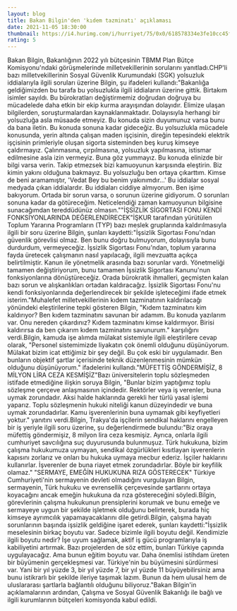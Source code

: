 ```yaml
--- 
layout: blog
title: Bakan Bilgin'den 'kıdem tazminatı' açıklaması
date: 2021-11-05 18:30:00
thumbnail: https://i4.hurimg.com/i/hurriyet/75/0x0/618578334e3fe10cc45f3093.jpg
rating: 5
---
```

Bakan Bilgin, Bakanlığının 2022 yılı bütçesinin TBMM Plan Bütçe Komisyonu'ndaki görüşmelerinde milletvekillerinin sorularını yanıtladı.CHP'li bazı milletvekillerinin Sosyal Güvenlik Kurumundaki (SGK) yolsuzluk iddialarıyla ilgili soruları üzerine Bilgin, şu ifadeleri kullandı:"Bakanlığa geldiğimizden bu tarafa bu yolsuzlukla ilgili iddiaların üzerine gittik. Birtakım isimler sayıldı. Bu bürokratları değiştirmemiz doğrudan doğruya bu mücadelede daha etkin bir ekip kurma arayışından dolayıdır. Elimize ulaşan bilgilerden, soruşturmalardan kaynaklanmaktadır. Dolayısıyla herhangi bir yolsuzluğa asla müsaade etmeyiz. Bu konuda sizin duyumunuz varsa bunu da bana iletin. Bu konuda sonuna kadar gideceğiz. Bu yolsuzlukla mücadele konusunda, yerin altında çalışan maden işçisinin, direğin tepesindeki elektrik işçisinin primleriyle oluşan sigorta sisteminden beş kuruş kimseye çaldırmayız. Çalınmasına, çırpılmasına, yolsuzluk yapılmasına, istismar edilmesine asla izin vermeyiz. Buna göz yummayız. Bu konuda elinizde bir bilgi varsa verin. Takip etmezsek bizi kamuoyunun karşısında eleştirin. Biz kimin yakını olduğuna bakmayız. Bu yolsuzluğu ben ortaya çıkarttım. Kimse de beni aramamıştır, 'Vedat Bey bu benim yakınımdır...' Bu iddialar sosyal medyada çıkan iddialardır. Bu iddiaları ciddiye almıyorum. Ben işime bakıyorum. Ortada bir sorun varsa, o sorunun üzerine gidiyorum. O sorunları sonuna kadar da götüreceğim. Neticelendiği zaman kamuoyunun bilgisine sunacağımdan tereddüdünüz olmasın.""İŞSİZLİK SİGORTASI FONU KENDİ FONKSİYONLARINDA DEĞERLENDİRECEK"İŞKUR tarafından yürütülen Toplum Yararına Programların (TYP) bazı meslek gruplarında kaldırılmasıyla ilgili bir soru üzerine Bilgin, şunları kaydetti:"İşsizlik Sigortası Fonu'ndan güvenlik görevlisi olmaz. Ben bunu doğru bulmuyorum, dolayısıyla bunu durdurdum, vermeyeceğiz. İşsizlik Sigortası Fonu'ndan, toplum yararına fayda üretecek çalışmanın nasıl yapılacağı, ilgili mevzuatta açıkça belirtilmiştir. Kanun ile yönetmelik arasında bazı sorunlar vardı. Yönetmeliği tamamen değiştiriyorum, bunu tamamen İşsizlik Sigortası Kanunu'nun fonksiyonlarına dönüştüreceğiz. Orada bürokratik ihmalleri, geçmişten kalan bazı sorun ve alışkanlıkları ortadan kaldıracağız. İşsizlik Sigortası Fonu'nu kendi fonksiyonlarında değerlendirecek bir şekilde işleteceğimi ifade etmek isterim."Muhalefet milletvekillerinin kıdem tazminatının kaldırılacağı yönündeki eleştirilerine tepki gösteren Bilgin, "Kıdem tazminatını kim kaldırıyor? Ben kıdem tazminatını savunan bir adamım. Bu konuda yazılarım var. Onu nereden çıkardınız? Kıdem tazminatını kimse kaldırmıyor. Birisi kaldırırsa da ben çıkarım kıdem tazminatını savunurum." karşılığını verdi.Bilgin, kamuda işe alımda mülakat sistemiyle ilgili eleştirilere cevap olarak, "Personel sistemimizde liyakatın çok önemli olduğunu düşünüyorum. Mülakat bizim icat ettiğimiz bir şey değil. Bu çok eski bir uygulamadır. Ben bunların objektif şartlar içerisinde teknik düzenlenmesinin mümkün olduğunu düşünüyorum." ifadelerini kullandı."MÜFETTİŞ GÖNDERMİŞİZ, 8 MİLYON LİRA CEZA KESMİŞİZ"Bazı üniversitelerin toplu sözleşmeden istifade etmediğine ilişkin soruya Bilgin, "Bunlar bizim yaptığımız toplu sözleşme çerçeve anlaşmasının içindedir. Rektörler veya iş verenler, buna uymak zorundadır. Aksi halde haklarında gerekli her türlü yasal işlemi yaparız. Toplu sözleşmenin hukuki niteliği kanun düzeyindedir ve buna uymak zorundadırlar. Kamu işverenlerinin buna uymamak gibi keyfiyetleri yoktur." yanıtını verdi.Bilgin, Trakya'da işçilerin sendikal haklarını engelleyen bir iş yeriyle ilgili soru üzerine, şu değerlendirmede bulundu:"Biz oraya müfettiş göndermişiz, 8 milyon lira ceza kesmişiz. Ayrıca, onlarla ilgili cumhuriyet savcılığına suç duyurusunda bulunmuşuz. Türk hukukuna, bizim çalışma hukukumuza uymayan, sendikal özgürlükleri kısıtlayan işverenlerin kapısını zorlarız ve onları bu hukuka uymaya mecbur ederiz. İşçiler haklarını kullanırlar. İşverenler de buna riayet etmek zorundadırlar. Böyle bir keyfilik olamaz." "SERMAYE, EMEĞİN HUKUKUNA RIZA GÖSTERECEK" Türkiye Cumhuriyeti'nin sermayenin devleti olmadığını vurgulayan Bilgin, sermayenin, Türk hukuku ve evrensellik çerçevesinde şartlarını ortaya koyacağını ancak emeğin hukukuna da rıza göstereceğini söyledi.Bilgin, görevlerinin çalışma hukukunun prensiplerini korumak ve bunu emeğe ve sermayeye uygun bir şekilde işletmek olduğunu belirterek, burada hiç kimseye ayrımcılık yapamayacaklarını dile getirdi.Bilgin, çalışma hayatı sorunlarının başında işsizlik geldiğine işaret ederek, şunları kaydetti:"İşsizlik meselesinin birkaç boyutu var. Sadece bizimle ilgili boyutu değil. Kendimizle ilgili boyutu nedir? İşe uyum sağlamak, aktif iş gücü programlarıyla iş kabiliyetini artırmak. Bazı projelerden de söz ettim, bunları Türkiye çapında uygulayacağız. Ama bunun eğitim boyutu var. Daha önemlisi istihdam üreten bir büyümenin gerçekleşmesi var. Türkiye'nin bu büyümesini sürdürmesi var. Yani bir yıl yüzde 3, bir yıl yüzde 7, bir yıl yüzde 11 büyüyebilirsiniz ama bunu istikrarlı bir şekilde ileriye taşımak lazım. Bunun da hem ulusal hem de uluslararası şartlarla bağlantılı olduğunu biliyoruz."Bakan Bilgin'in açıklamalarının ardından, Çalışma ve Sosyal Güvenlik Bakanlığı ile bağlı ve ilgili kurumlarının bütçeleri komisyonda kabul edildi.